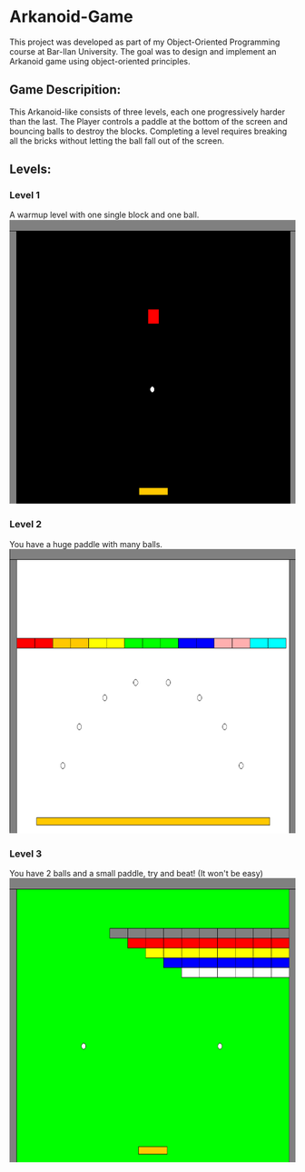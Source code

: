 # Arkanoid-Game
This project was developed as part of my Object-Oriented Programming course at Bar-Ilan University.
The goal was to design and implement an Arkanoid game using object-oriented principles.
## Game Descripition:
This Arkanoid-like consists of three levels, each one progressively harder than the last.
The Player controls a paddle at the bottom of the screen and bouncing balls to destroy the blocks.
Completing a level requires breaking all the bricks without letting the ball fall out of the screen.
## Levels:
### Level 1
A warmup level with one single block and one ball.</br>
<img src="screenshots/first_level.png" alt="firstlevel" width="700" height="500"/></br>
### Level 2
You have a huge paddle with many balls.</br>
<img src="screenshots/second_level.png" alt="secondlevel" width="700" height="500"/></br>
### Level 3
You have 2 balls and a small paddle, try and beat! (It won't be easy)</br>
<img src="screenshots/third_level.png" alt="thirdlevel" width="700" height="500"/>
